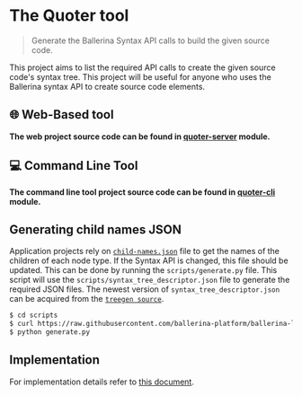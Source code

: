 # The Quoter tool

> Generate the Ballerina Syntax API calls to build the given source code.

This project aims to list the required API calls to create the given source code's syntax tree. 
This project will be useful for anyone who uses the Ballerina syntax API to create source code elements.

## 🌐 Web-Based tool

**The web project source code can be found in [quoter-server](../quoter-server) module.**
## 💻 Command Line Tool

**The command line tool project source code can be found in [quoter-cli](../quoter-cli) module.**

## Generating child names JSON

Application projects rely on [`child-names.json`](src/main/resources/quoter.properties) file to get the names of the children 
of each node type. If the Syntax API is changed, this file should be updated.
 This can be done by running the `scripts/generate.py` file. This script will use the 
 `scripts/syntax_tree_descriptor.json` file to generate the required JSON files. 
 The newest version of `syntax_tree_descriptor.json` can be acquired from the 
 [`treegen source`](https://github.com/ballerina-platform/ballerina-lang/blob/master/compiler/ballerina-treegen/src/main/resources/syntax_tree_descriptor.json).

```bash
$ cd scripts
$ curl https://raw.githubusercontent.com/ballerina-platform/ballerina-lang/master/compiler/ballerina-treegen/src/main/resources/syntax_tree_descriptor.json -o syntax_tree_descriptor.json -s
$ python generate.py
```

## Implementation

For implementation details refer to [this document](../docs/README.md).
